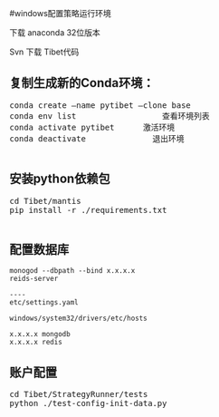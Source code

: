 
#windows配置策略运行环境

下载 anaconda 32位版本

Svn 下载 Tibet代码 

## 复制生成新的Conda环境： 
 <pre>
conda create —name pytibet —clone base
conda env list                  查看环境列表
conda activate pytibet      激活环境
conda deactivate              退出环境

</pre>

## 安装python依赖包

<pre>
cd Tibet/mantis
pip install -r ./requirements.txt

</pre>

## 配置数据库


```
monogod --dbpath --bind x.x.x.x 
reids-server 

----
etc/settings.yaml

windows/system32/drivers/etc/hosts

x.x.x.x mongodb
x.x.x.x redis

```

## 账户配置

<pre>
cd Tibet/StrategyRunner/tests
python ./test-config-init-data.py 
 
</pre>
